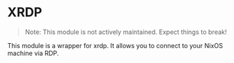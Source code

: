 # XRDP

> Note: This module is not actively maintained. Expect things to break!

This module is a wrapper for xrdp. It allows you to connect to your NixOS machine via RDP.
